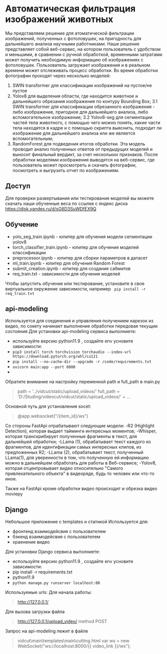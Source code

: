 # Автоматическая фильтрация изображений животных

Мы представляем решение для атоматической фильтрации изображений, полученных с фотоловушек, на пригодность для дальнейшего анализа научными работниками.
Наше решение представляет собой веб-сервис, на котором пользователь с удобством и меньшими, в сравнении с ручной обработкой, временными затратами может получить необходимую информацию об изображениях  с фотоловушек. Пользователь загружает изображения и в реальном времени может отслеживать процесс обработки. Во время обработки фотографии проходят через несколько моделей:
1. SWIN transformer для классификации изображений на пустое/не пустое
2. Yolov8 для выделения области, где находится животное и дальнейшего обрезания изображения по контуру Bounding Box;
3.1 SWIN transformer для классификации обрезанного изображения - либо изображение, пригодное для дальнейшего анализа, либо вспомогательное изображение;
3.2 Yolov8-seg для сегментации частей тела животного, с помощью чего можно понять, какие части тела находятся в кадре и с помощью скрипта выяснить, подходит ли изображение для дальнейшего анализа или же является вспомогательным;
4. RandomForest для подведения итогов обработки. Эта модель проводит анализ полученных ответов от предыдущих моделей и выносит финальный вердикт, за счет нескольких признаков. 
После обработки моделями изображения выводятся на веб-сервис, где пользователь может просмотреть и скачать фотографии, посмотреть и выгрузить отчет по изображениям. 

## Доступ

Для проверки развертывания или тестирования моделей вы можете скачать наши обученные веса по ссылке с яндекс диска https://disk.yandex.ru/d/sG6D3SuWDfEX9Q

## Обучение

- yolo_seg_train.ipynb - юпитер для обучения модели сегментации yolov8
- torch_classifier_train.ipynb - юпитер для обучения моделей классификации
- preprocessor.ipynb - юпитер для сборки параметров в датасет
- ml_train.ipynb - юпитер для обучения Random Forest
- submit_creation.ipynb - юпитер для создания сабмитов
- req_train.txt - зависимости для обучения моделей

Чтобы запустить обучение или тестирование, установите в свое виртуальное окружение зависимости, например ``` pip install -r req_train.txt```


## api-modeling
Используется для соединения и управления получением нарезок из видео, по сокету начинает выполнение обработки передовая текущии состояния
Для установки api-modeling сервиса выполниете:
- используйте версию python11.9 , создайте env усновите зависимости:
- ```pip3 install torch torchvision torchaudio --index-url https://download.pytorch.org/whl/cu121```
- ```pip install --no-cache-dir --upgrade -r /code/requirements.txt```
- ``` uvicorn main:app --port 8000 ```
- 
Обратите внимание на настройку переменной path и full_path в main.py
> path = '../vidcut/static/upload_videos/'
> full_path = 'D:/Studing/videocut/vidcut/static/upload_videos/' + ...

Основной путь для установления socet:
> @app.websocket("/{item_id}/ws")

Со стороны FastApi отрабатывают следующие модели:
-R2 (Highlight Detection), которая выдает тайминги интересных моментов;
-Whisper, которая транскрибирует полученные фрагменты в текст, для дальнейшей обработки;
-LLama (1), обрабатывает текст каждого из фрагментов, для идентификации самых интересных клипов, из предложенных R2;
-LLama (2), обрабатывает текст, полученный LLama(1), для уверенности в том, что полученную ей информацию можно в дальнейшем обработать для работы в Веб-сервисе;
-Yolov8, которая отцентровывает видео относительно "Самого привлекательного объекта" в видеоряде, будь то человек или что-то иное.

Также на FastApi кроме обработки видео происходит и обрезка видео moviepy

## Django
Небольшое приложение с templates и статикой
Используется для:
- фронтенд взаимодейсвия с пользователем 
- бэкенд взаимодейсвия с пользователем
- храенение видео

Для установки Django сервиса выполниете:
- используйте версию python11.9 , создайте env усновите зависимости:
- pip install -r requirements.txt
- python11.9
- ``` python manage.py runserver localhost:80  ```

Используемые urls:
Для начала работы:
> http://127.0.0.1/

Для вызова загрузки файла
> http://127.0.0.1/upload_video/
> method POST

Запрос на api-modeling лежит в файле 
> vidcut\main\templates\main\cutting.html
> var ws = new WebSocket("ws://localhost:8000/{{ video_link }}/ws");



